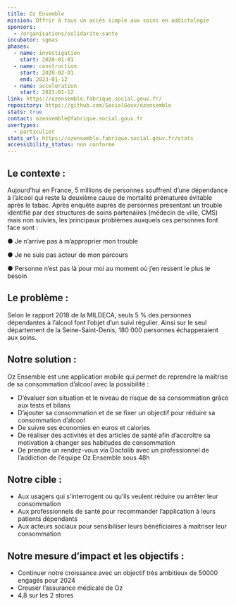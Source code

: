 ```yaml
---
title: Oz Ensemble
mission: Offrir à tous un accès simple aux soins en addictologie
sponsors:
  - /organisations/solidarite-sante
incubator: sgmas
phases:
  - name: investigation
    start: 2020-01-01
  - name: construction
    start: 2020-02-01
    end: 2023-01-12
  - name: acceleration
    start: 2023-01-12
link: https://ozensemble.fabrique.social.gouv.fr/
repository: https://github.com/SocialGouv/ozensemble
stats: true
contact: ozensemble@fabrique.social.gouv.fr
usertypes:
  - particulier
stats_url: https://ozensemble.fabrique.social.gouv.fr/stats
accessibility_status: non conforme
---
```

##  Le contexte : 

Aujourd’hui en France, 5 millions de personnes souffrent d’une dépendance à l’alcool qui reste la deuxième cause de mortalité prématurée évitable après le tabac.
Après enquête auprès de personnes présentant un trouble identifié par des structures de soins partenaires (médecin de ville, CMS) mais non suivies, les principaux problèmes auxquels ces personnes font face sont :

●	Je n’arrive pas à m’approprier mon trouble

●	Je ne suis pas acteur de mon parcours

●	Personne n’est pas là pour moi au moment où j’en ressent le plus le besoin


## Le problème : 

Selon le rapport 2018 de la MILDECA, seuls 5 % des personnes dépendantes à l’alcool font l’objet d’un suivi régulier. Ainsi sur le seul département de la Seine-Saint-Denis, 180 000 personnes échapperaient aux soins.

## Notre solution : 

Oz Ensemble est une application mobile qui permet de reprendre la maîtrise de sa consommation d’alcool avec la possibilité :
-	D’évaluer son situation et le niveau de risque de sa consommation grâce aux tests et bilans
-	D’ajouter sa consommation et de se fixer un objectif pour réduire sa consommation d’alcool 
-	De suivre ses économies en euros et calories
-	De réaliser des activités et des articles de santé afin d’accroître sa motivation à changer ses habitudes de consommation
-	De prendre un rendez-vous via Doctolib avec un professionnel de l’addiction de l’équipe Oz Ensemble sous 48h

## Notre cible : 

-	Aux usagers qui s’interrogent ou qu’ils veulent réduire ou arrêter leur consommation
-	Aux professionnels de santé pour recommander l’application à leurs patients dépendants
-	Aux acteurs sociaux pour sensibiliser leurs bénéficiaires à maitriser leur consommation

## Notre mesure d’impact et les objectifs : 

-	Continuer notre croissance avec un objectif très ambitieux de 50000 engagés pour 2024
-	Creuser l’assurance médicale de Oz 
-	4,8 sur les 2 stores
